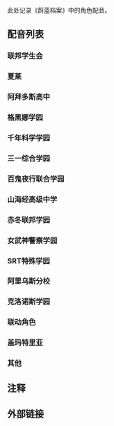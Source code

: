 此处记录《蔚蓝档案》中的角色配音。

## 配音列表

### 联邦学生会

### 夏莱

### 阿拜多斯高中

### 格黑娜学园

### 千年科学学园

### 三一综合学园

### 百鬼夜行联合学园

### 山海经高级中学

### 赤冬联邦学园

### 女武神警察学园

### SRT特殊学园

### 阿里乌斯分校

### 克洛诺斯学园

### 联动角色

### 盖玛特里亚

### 其他

## 注释

## 外部链接